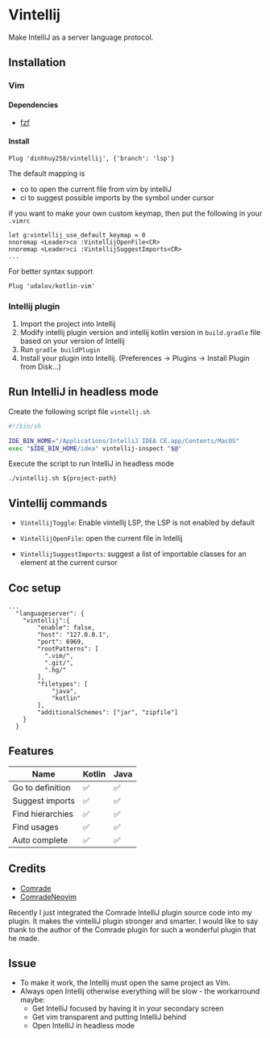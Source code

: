 # Vintellij
Make IntelliJ as a server language protocol.

## Installation

### Vim

#### Dependencies
- [fzf](https://github.com/junegunn/fzf.vim)

#### Install

```
Plug 'dinhhuy258/vintellij', {'branch': 'lsp'}
```
The default mapping is
- <Leader>co to open the current file from vim by intelliJ
- <Leader>ci to suggest possible imports by the symbol under cursor

if you want to make your own custom keymap, then put the following in your `.vimrc`

```
let g:vintellij_use_default_keymap = 0
nnoremap <Leader>co :VintellijOpenFile<CR>
nnoremap <Leader>ci :VintellijSuggestImports<CR>
...
```

For better syntax support

```
Plug 'udalov/kotlin-vim'
```
### Intellij plugin

1. Import the project into Intellij
2. Modify intellij plugin version and intellij kotlin version in `build.gradle` file based on your version of Intellij
3. Run `gradle buildPlugin`
4. Install your plugin into Intellij. (Preferences -> Plugins -> Install Plugin from Disk...)

## Run IntelliJ in headless mode

Create the following script file `vintellj.sh`

```sh
#!/bin/sh

IDE_BIN_HOME="/Applications/IntelliJ IDEA CE.app/Contents/MacOS"
exec "$IDE_BIN_HOME/idea" vintellij-inspect "$@"
```
Execute the script to run IntelliJ in headless mode

```console
./vintellij.sh ${project-path}
```

## Vintellij commands

- `VintellijToggle`: Enable vintellij LSP, the LSP is not enabled by default

- `VintellijOpenFile`: open the current file in Intellij

- `VintellijSuggestImports`: suggest a list of importable classes for an element at the current cursor

## Coc setup

```
...
  "languageserver": {
    "vintellij":{
        "enable": false,
        "host": "127.0.0.1",
        "port": 6969,
        "rootPatterns": [
          ".vim/",
          ".git/",
          ".hg/"
        ],
        "filetypes": [
            "java",
            "kotlin"
        ],
        "additionalSchemes": ["jar", "zipfile"]
    }
  }
```

## Features

| Name | Kotlin | Java |
| ---- | ------ | ---- |
| Go to definition | :white_check_mark: | :white_check_mark: |
| Suggest imports | :white_check_mark: | :white_check_mark: |
| Find hierarchies | :white_check_mark: | :white_check_mark: |
| Find usages | :white_check_mark: | :white_check_mark: |
| Auto complete | :white_check_mark: | :white_check_mark: |

## Credits

- [Comrade](https://github.com/beeender/Comrade)
- [ComradeNeovim](https://github.com/beeender/ComradeNeovim)

Recently I just integrated the Comrade IntelliJ plugin source code into my plugin. It makes the vintelliJ plugin stronger and smarter. I would like to say thank to the author of the Comrade plugin for such a wonderful plugin that he made.

## Issue

- To make it work, the Intellij must open the same project as Vim.
- Always open Intellij otherwise everything will be slow - the workarround maybe:
  - Get IntelliJ focused by having it in your secondary screen
  - Get vim transparent and putting IntelliJ behind
  - Open IntelliJ in headless mode
  
